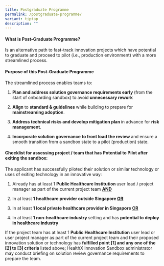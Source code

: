 ```yaml
---
title: Postgraduate Programme
permalink: /postgraduate-programme/
variant: tiptap
description: ""
---
```

<h4><strong>What is Post-Graduate Programme?</strong></h4>
<p>Is an alternative path to fast-track innovation projects which have potential
to graduate and proceed to pilot (i.e., production environment) with a
more streamlined process.</p>
<h4><strong>Purpose of this Post-Graduate Programme</strong></h4>
<p>The streamlined process enables teams to:</p>
<ol data-tight="true" class="tight">
<li>
<p><strong>Plan and address solution governance requirements early </strong>(from
the start of onboarding sandbox) to avoid <strong>unnecessary rework</strong>
</p>
</li>
<li>
<p><strong>Align</strong> to <strong>standard &amp; guidelines </strong>while
building to prepare for <strong>mainstreaming adoption</strong>.</p>
</li>
<li>
<p><strong>Address technical risks and develop mitigation plan </strong>in
advance for <strong>risk management.&nbsp;</strong>
</p>
</li>
<li>
<p><strong>Incorporate solution governance to front load the review </strong>and
ensure a smooth transition from a sandbox state to a pilot (production)
state.</p>
</li>
</ol>
<h4><strong>Checklist for assessing project / team that has Potential to Pilot after exiting the sandbox:</strong></h4>
<p>The applicant has successfully piloted their solution or similar technology
or uses of exiting technology in an innovative way:</p>
<ol data-tight="true" class="tight">
<li>
<p>Already has at least 1 <strong>Public Healthcare Institution </strong>user
lead / project manager as part of the current project team <strong><u>AND</u></strong>
</p>
</li>
<li>
<p>In at least <strong>1 healthcare provider outside Singapore <u>OR</u></strong>
</p>
</li>
<li>
<p>In at least <strong>1 local private healthcare provider in Singapore <u>OR</u></strong>
</p>
</li>
<li>
<p>In at least <strong>1 non-healthcare industry </strong>setting and has <strong>potential to deploy in healthcare industry</strong>
</p>
<p></p>
</li>
</ol>
<p>If the project team has at least 1 <strong>Public Healthcare Institution</strong> user
lead or user project manager as part of the current project team and their
proposed innovation solution or technology has <strong>fulfilled point [1] and any one of the [2] to [3] criteria </strong>listed
above; HealthX Innovation Sandbox administrator may conduct briefing on
solution review governance requirements to prepare the team.</p>
<p></p>